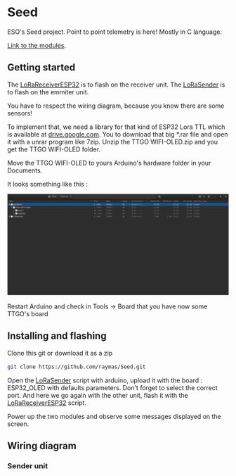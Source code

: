 # Seed

ESO's Seed project. Point to point telemetry is here!
Mostly in C language.

[Link to the modules](https://www.aliexpress.com/item/2pcs-sets-TTGO-LORA-SX1278-ESP32-0-96-OLED-32Mt-bit-4MB-433Mhz-for-arduino/1000007920193.html?spm=2114.search0104.3.102.20579963Um61RN&ws_ab_test=searchweb0_0,searchweb201602_7_10065_10068_10547_319_317_10548_10696_10084_453_10083_454_10618_10304_10307_10820_10821_537_10302_536_10843_10059_10884_10887_321_322_10103,searchweb201603_52,ppcSwitch_0&algo_expid=34bd6c96-09bc-4eaa-b626-d0a9a77f2dad-15&algo_pvid=34bd6c96-09bc-4eaa-b626-d0a9a77f2dad&transAbTest=ae803_3).

## Getting started

The [LoRaReceiverESP32](LoRaReceiverESP32.ino) is to flash on the receiver unit.
The [LoRaSender](LoRaSender.ino) is to flash on the emmiter unit.

You have to respect the wiring diagram, because you know there are some sensors!

To implement that, we need a library for that kind of ESP32 Lora TTL which is available at [drive.google.com](https://drive.google.com/file/d/1L8ll-DeAC2SATBZn0-KbSaZsrinbnXkF/view).
You to download that big *.rar file and open it with a unrar program like 7zip.
Unzip the TTGO WIFI-OLED.zip and you get the TTGO WIFI-OLED folder.

Move the TTGO WIFI-OLED to yours Arduino's hardware folder in your Documents.

It looks something like this :

![arduino_path](ressources/arduino_path.jpg)

Restart Arduino and check in Tools -> Board that you have now some TTGO's board

## Installing and flashing

Clone this git or download it as a zip

```bash
git clone https://github.com/raymas/Seed.git
```

Open the [LoRaSender](LoRaSender.ino) script with arduino, upload it with the board : ESP32_OLED with defaults parameters. Don't forget to select the correct port.
And here we go again with the other unit, flash it with the [LoRaReceiverESP32](LoRaReceiverESP32.ino) script.

Power up the two modules and observe some messages displayed on the screen.

## Wiring diagram

### Sender unit

